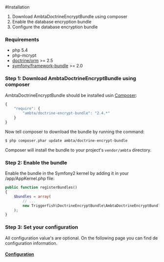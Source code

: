 #Installation

1. Download AmbtaDoctrineEncryptBundle using composer
2. Enable the database encryption bundle
3. Configure the database encryption bundle

### Requirements

* php 5.4 
* php-mcrypt
* [doctrine/orm](https://packagist.org/packages/doctrine/orm) >= 2.5
* [symfony/framework-bundle](https://packagist.org/packages/symfony/framework-bundle) >= 2.0

### Step 1: Download AmbtaDoctrineEncryptBundle using composer

AmbtaDoctrineEncryptBundle should be installed usin [Composer](http://getcomposer.org/):

``` js
{
    "require": {
        "ambta/doctrine-encrypt-bundle": "2.4.*"
    }
}
```

Now tell composer to download the bundle by running the command:

``` bash
$ php composer.phar update ambta/doctrine-encrypt-bundle
```

Composer will install the bundle to your project's `vendor/ambta` directory.

### Step 2: Enable the bundle

Enable the bundle in the Symfony2 kernel by adding it in your /app/AppKernel.php file:

``` php
public function registerBundles()
{
    $bundles = array(
        // ...
        new Triggerfish\DoctrineEncryptBundle\AmbtaDoctrineEncryptBundle(),
    );
}
```

### Step 3: Set your configuration

All configuration value's are optional.
On the following page you can find de configuration information.

#### [Configuration](https://github.com/ambta/DoctrineEncryptBundle/blob/master/Resources/doc/configuration.md)

